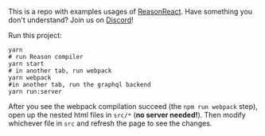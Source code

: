 This is a repo with examples usages of [ReasonReact](https://github.com/reasonml/reason-react).
Have something you don't understand? Join us on [Discord](https://discord.gg/reasonml)!

Run this project:

```
yarn
# run Reason compiler
yarn start
# in another tab, run webpack
yarn webpack
#in another tab, run the graphql backend
yarn run:server
```

After you see the webpack compilation succeed (the `npm run webpack` step), open up the nested html files in `src/*` (**no server needed!**). Then modify whichever file in `src` and refresh the page to see the changes.
